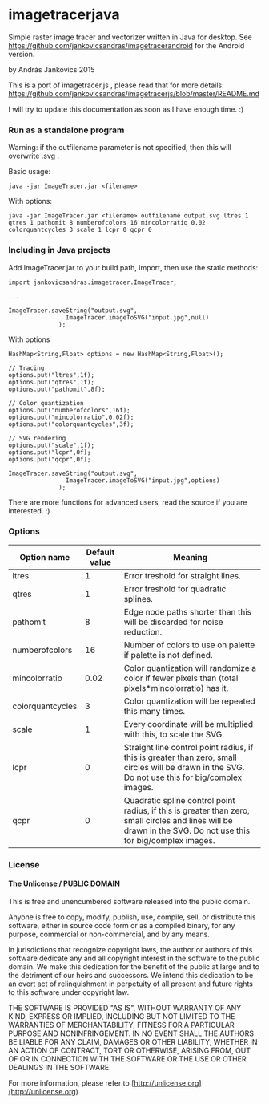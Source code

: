 # imagetracerjava
Simple raster image tracer and vectorizer written in Java for desktop. See https://github.com/jankovicsandras/imagetracerandroid for the Android version.

by András Jankovics 2015

This is a port of imagetracer.js , please read that for more details: https://github.com/jankovicsandras/imagetracerjs/blob/master/README.md 

I will try to update this documentation as soon as I have enough time. :)

### Run as a standalone program 

Warning: if the outfilename parameter is not specified, then this will overwrite <filename>.svg .

Basic usage: 
```
java -jar ImageTracer.jar <filename>
```

With options:
```
java -jar ImageTracer.jar <filename> outfilename output.svg ltres 1 qtres 1 pathomit 8 numberofcolors 16 mincolorratio 0.02 colorquantcycles 3 scale 1 lcpr 0 qcpr 0
```

### Including in Java projects
Add ImageTracer.jar to your build path, import, then use the static methods:
```
import jankovicsandras.imagetracer.ImageTracer;

...

ImageTracer.saveString("output.svg",
				ImageTracer.imageToSVG("input.jpg",null)
		      );
```

With options
```
HashMap<String,Float> options = new HashMap<String,Float>();

// Tracing
options.put("ltres",1f);
options.put("qtres",1f);
options.put("pathomit",8f);

// Color quantization
options.put("numberofcolors",16f);
options.put("mincolorratio",0.02f);
options.put("colorquantcycles",3f);

// SVG rendering
options.put("scale",1f);
options.put("lcpr",0f);
options.put("qcpr",0f);

ImageTracer.saveString("output.svg",
				ImageTracer.imageToSVG("input.jpg",options)
		      );
```

There are more functions for advanced users, read the source if you are interested. :)
	
### Options
|Option name|Default value|Meaning|
|-----------|-------------|-------|
|ltres|1|Error treshold for straight lines.|
|qtres|1|Error treshold for quadratic splines.|
|pathomit|8|Edge node paths shorter than this will be discarded for noise reduction.|
|numberofcolors|16|Number of colors to use on palette if palette is not defined.|
|mincolorratio|0.02|Color quantization will randomize a color if fewer pixels than (total pixels*mincolorratio) has it.|
|colorquantcycles|3|Color quantization will be repeated this many times.|
|scale|1|Every coordinate will be multiplied with this, to scale the SVG.|
|lcpr|0|Straight line control point radius, if this is greater than zero, small circles will be drawn in the SVG. Do not use this for big/complex images.|
|qcpr|0|Quadratic spline control point radius, if this is greater than zero, small circles and lines will be drawn in the SVG. Do not use this for big/complex images.|

### License
#### The Unlicense / PUBLIC DOMAIN

This is free and unencumbered software released into the public domain.

Anyone is free to copy, modify, publish, use, compile, sell, or
distribute this software, either in source code form or as a compiled
binary, for any purpose, commercial or non-commercial, and by any
means.

In jurisdictions that recognize copyright laws, the author or authors
of this software dedicate any and all copyright interest in the
software to the public domain. We make this dedication for the benefit
of the public at large and to the detriment of our heirs and
successors. We intend this dedication to be an overt act of
relinquishment in perpetuity of all present and future rights to this
software under copyright law.

THE SOFTWARE IS PROVIDED "AS IS", WITHOUT WARRANTY OF ANY KIND,
EXPRESS OR IMPLIED, INCLUDING BUT NOT LIMITED TO THE WARRANTIES OF
MERCHANTABILITY, FITNESS FOR A PARTICULAR PURPOSE AND NONINFRINGEMENT.
IN NO EVENT SHALL THE AUTHORS BE LIABLE FOR ANY CLAIM, DAMAGES OR
OTHER LIABILITY, WHETHER IN AN ACTION OF CONTRACT, TORT OR OTHERWISE,
ARISING FROM, OUT OF OR IN CONNECTION WITH THE SOFTWARE OR THE USE OR
OTHER DEALINGS IN THE SOFTWARE.

For more information, please refer to [http://unlicense.org](http://unlicense.org)
